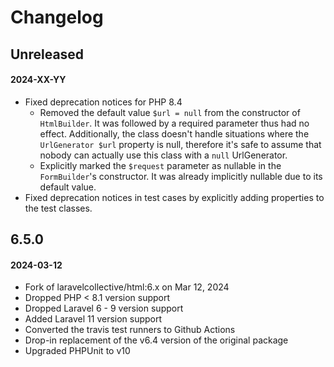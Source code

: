 # Changelog

## Unreleased
#### 2024-XX-YY

- Fixed deprecation notices for PHP 8.4
  - Removed the default value `$url = null` from the constructor of `HtmlBuilder`.
    It was followed by a required parameter thus had no effect. Additionally, the class doesn't handle situations where
    the `UrlGenerator $url` property is null, therefore it's safe to assume that nobody can actually use this class with
    a `null` UrlGenerator.
  - Explicitly marked the `$request` parameter as nullable in the `FormBuilder`'s constructor. It was already implicitly
    nullable due to its default value.
- Fixed deprecation notices in test cases by explicitly adding properties to the test classes.

## 6.5.0
#### 2024-03-12

- Fork of laravelcollective/html:6.x on Mar 12, 2024
- Dropped PHP < 8.1 version support
- Dropped Laravel 6 - 9 version support
- Added Laravel 11 version support
- Converted the travis test runners to Github Actions
- Drop-in replacement of the v6.4 version of the original package
- Upgraded PHPUnit to v10
